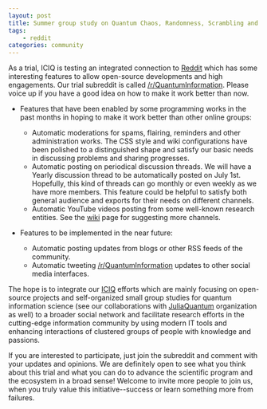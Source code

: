 ```yaml
---
layout: post
title: Summer group study on Quantum Chaos, Randomness, Scrambling and Scientific Computing Basics
tags:
    - reddit
categories: community
---
```


As a trial, ICIQ is testing an integrated connection to [Reddit](https://www.reddit.com) which has some interesting features to allow open-source developments and high engagements.
Our trial subreddit is called [/r/QuantumInformation](https://www.reddit.com/r/quantuminformation).
Please voice up if you have a good idea on how to make it work better than now.

* Features that have been enabled by some programming works in the past months in hoping to make it work better than other online groups:
    * Automatic moderations for spams, flairing, reminders and other administration works. The CSS style and wiki configurations have been polished to a distinguished shape and satisfy our basic needs in discussing problems and sharing progresses.
    * Automatic posting on periodical discussion threads. We will have a Yearly discussion thread to be automatically posted on July 1st. Hopefully, this kind of threads can go monthly or even weekly as we have more members. This feature could be helpful to satisfy both general audience and exports for their needs on different channels.
    * Automatic YouTube videos posting from some well-known research entities. See the [wiki](https://www.reddit.com/r/QuantumInformation/wiki/index#wiki_youtube_and_blog_channels_to_be_automatically_posted_on_this_sub) page for suggesting more channels.

* Features to be implemented in the near future:
    * Automatic posting updates from blogs or other RSS feeds of the community.
    * Automatic tweeting [/r/QuantumInformation](https://www.reddit.com/r/quantuminformation) updates to other social media interfaces.

The hope is to integrate our [ICIQ](https://iciq.github.io) efforts which are mainly focusing on open-source projects and self-organized small group studies for quantum information science (see our collaborations with [JuliaQuantum](https://juliaquantum.github.io) organization as well) to a broader social network and facilitate research efforts in the cutting-edge information community by using modern IT tools and enhancing interactions of clustered groups of people with knowledge and passions.

If you are interested to participate, just join the subreddit and comment with your updates and opinions.
We are definitely open to see what you think about this trial and what you can do to advance the scientific program and the ecosystem in a broad sense!
Welcome to invite more people to join us, when you truly value this initiative--success or learn something more from failures.
